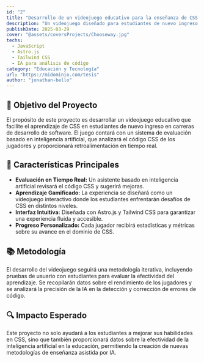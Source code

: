 ```yaml
---
id: "2"
title: "Desarrollo de un videojuego educativo para la enseñanza de CSS con IA"
description: "Un videojuego diseñado para estudiantes de nuevo ingreso en carreras de desarrollo de software, que utiliza inteligencia artificial para evaluar código CSS y mejorar el aprendizaje."
publishDate: 2025-03-29
cover: "@assets/coversProjects/Chooseway.jpg"
techs:
  - JavaScript
  - Astro.js
  - Tailwind CSS
  - IA para análisis de código
category: "Educación y Tecnología"
url: "https://midominio.com/tesis"
author: "jonathan-bello"
---
```


## 🎯 Objetivo del Proyecto

El propósito de este proyecto es desarrollar un videojuego educativo que facilite el aprendizaje de CSS en estudiantes de nuevo ingreso en carreras de desarrollo de software. El juego contará con un sistema de evaluación basado en inteligencia artificial, que analizará el código CSS de los jugadores y proporcionará retroalimentación en tiempo real.

## 🚀 Características Principales

- **Evaluación en Tiempo Real:** Un asistente basado en inteligencia artificial revisará el código CSS y sugerirá mejoras.
- **Aprendizaje Gamificado:** La experiencia se diseñará como un videojuego interactivo donde los estudiantes enfrentarán desafíos de CSS en distintos niveles.
- **Interfaz Intuitiva:** Diseñada con Astro.js y Tailwind CSS para garantizar una experiencia fluida y accesible.
- **Progreso Personalizado:** Cada jugador recibirá estadísticas y métricas sobre su avance en el dominio de CSS.

## 📚 Metodología

El desarrollo del videojuego seguirá una metodología iterativa, incluyendo pruebas de usuario con estudiantes para evaluar la efectividad del aprendizaje. Se recopilarán datos sobre el rendimiento de los jugadores y se analizará la precisión de la IA en la detección y corrección de errores de código.

## 🔍 Impacto Esperado

Este proyecto no solo ayudará a los estudiantes a mejorar sus habilidades en CSS, sino que también proporcionará datos sobre la efectividad de la inteligencia artificial en la educación, permitiendo la creación de nuevas metodologías de enseñanza asistida por IA.
